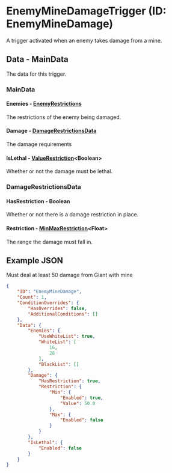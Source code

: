 # EnemyMineDamageTrigger (ID: EnemyMineDamage)
A trigger activated when an enemy takes damage from a mine.

## Data - MainData
The data for this trigger.

### MainData

#### Enemies - [EnemyRestrictions](../Common/EnemyRestrictions.md)
The restrictions of the enemy being damaged.

#### Damage - [DamageRestrictionsData](#damagerestrictionsdata)
The damage requirements

#### IsLethal - [ValueRestriction](../Common/ValueRestriction.md)&lt;Boolean&gt;
Whether or not the damage must be lethal.

### DamageRestrictionsData

#### HasRestriction - Boolean
Whether or not there is a damage restriction in place.

#### Restriction - [MinMaxRestriction](../Common/MinMaxRestriction.md)&lt;Float&gt;
The range the damage must fall in.

## Example JSON
Must deal at least 50 damage from Giant with mine

```json
{
    "ID": "EnemyMineDamage",
    "Count": 1,
    "ConditionOverrides": {
        "HasOverrides": false,
        "AdditionalConditions": []
    },
    "Data": {
        "Enemies": {
            "UseWhiteList": true,
            "WhiteList": [
                16,
                28
            ],
            "BlackList": []
        },
        "Damage": {
            "HasRestriction": true,
            "Restriction": {
                "Min": {
                    "Enabled": true,
                    "Value": 50.0
                },
                "Max": {
                    "Enabled": false
                }
            }
        },
        "IsLethal": {
            "Enabled": false
        }
    }
}
```